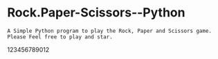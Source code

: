 # Rock.Paper-Scissors--Python
    A Simple Python program to play the Rock, Paper and Scissors game.
    Please Feel free to play and star.
123456789012